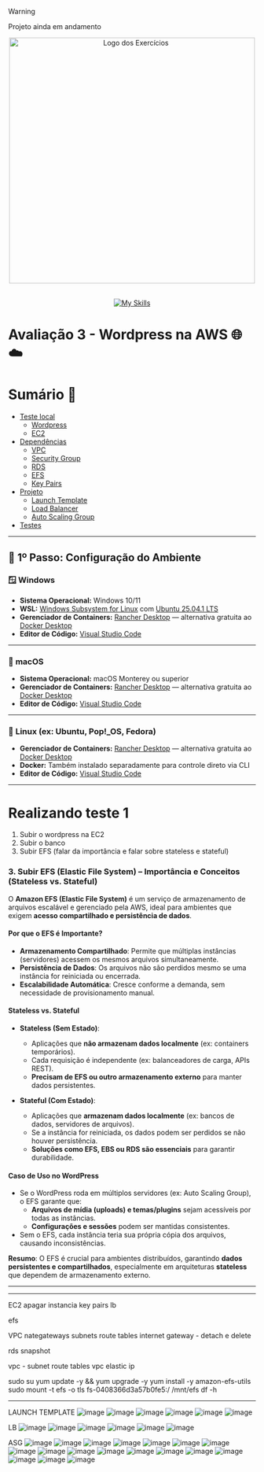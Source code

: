 > [!WARNING]
> Projeto ainda em andamento

<p align="center">
  <img src="https://github.com/user-attachments/assets/fc8a7bf4-b1bf-45ee-84d0-8ffffbf0cec9" alt="Logo dos Exercícios" width="500">
</p>
<br>

<div align="center">
  <a href="https://skillicons.dev">
    <img src="https://skillicons.dev/icons?i=aws,linux,docker,wordpress" alt="My Skills" />
  </a>
</div>

# Avaliação 3 - Wordpress na AWS 🌐☁️

# Sumário 📝

- [Teste local]()
  - [Wordpress]()
  - [EC2]()
- [Dependências](https://github.com/andrrade/Project2-CompassUOL-DevSecOps/tree/main/02-Dependencias)
  - [VPC](https://github.com/andrrade/Project2-CompassUOL-DevSecOps/blob/main/02-Dependencias/01-VPC/README.md)
  - [Security Group]()
  - [RDS](https://github.com/andrrade/Project2-CompassUOL-DevSecOps/blob/main/02-Dependencias/03-Banco-de-Dados-RDS/README.md)
  - [EFS](https://github.com/andrrade/Project2-CompassUOL-DevSecOps/blob/main/02-Dependencias/04-EFS/README.md)
  - [Key Pairs]()
- [Projeto]()
  - [Launch Template]()
  - [Load Balancer]()
  - [Auto Scaling Group]()
- [Testes]()

---

## 👣 1º Passo: Configuração do Ambiente

### 🪟 **Windows**

* **Sistema Operacional:** Windows 10/11
* **WSL:** [Windows Subsystem for Linux](https://learn.microsoft.com/en-us/windows/wsl/) com [Ubuntu 25.04.1 LTS](https://documentation.ubuntu.com/server/)
* **Gerenciador de Containers:** [Rancher Desktop](https://rancherdesktop.io/) — alternativa gratuita ao [Docker Desktop](https://www.docker.com/products/docker-desktop/)
* **Editor de Código:** [Visual Studio Code](https://code.visualstudio.com/)

---

### 🍏 **macOS**

* **Sistema Operacional:** macOS Monterey ou superior
* **Gerenciador de Containers:** [Rancher Desktop](https://rancherdesktop.io/) — alternativa gratuita ao [Docker Desktop](https://www.docker.com/products/docker-desktop/)
* **Editor de Código:** [Visual Studio Code](https://code.visualstudio.com/)

---

### 🐧 **Linux (ex: Ubuntu, Pop!\_OS, Fedora)**

* **Gerenciador de Containers:** [Rancher Desktop](https://rancherdesktop.io/) — alternativa gratuita ao [Docker Desktop](https://www.docker.com/products/docker-desktop/)
* **Docker:** Também instalado separadamente para controle direto via CLI
* **Editor de Código:** [Visual Studio Code](https://code.visualstudio.com/)

---

# Realizando teste 1
1. Subir o wordpress na EC2
2. Subir o banco
3. Subir EFS (falar da importância e falar sobre stateless e stateful)

### **3. Subir EFS (Elastic File System) – Importância e Conceitos (Stateless vs. Stateful)**  

O **Amazon EFS (Elastic File System)** é um serviço de armazenamento de arquivos escalável e gerenciado pela AWS, ideal para ambientes que exigem **acesso compartilhado e persistência de dados**.  

#### **Por que o EFS é Importante?**  
- **Armazenamento Compartilhado**: Permite que múltiplas instâncias (servidores) acessem os mesmos arquivos simultaneamente.  
- **Persistência de Dados**: Os arquivos não são perdidos mesmo se uma instância for reiniciada ou encerrada.  
- **Escalabilidade Automática**: Cresce conforme a demanda, sem necessidade de provisionamento manual.  

#### **Stateless vs. Stateful**  
- **Stateless (Sem Estado)**:  
  - Aplicações que **não armazenam dados localmente** (ex: containers temporários).  
  - Cada requisição é independente (ex: balanceadores de carga, APIs REST).  
  - **Precisam de EFS ou outro armazenamento externo** para manter dados persistentes.  

- **Stateful (Com Estado)**:  
  - Aplicações que **armazenam dados localmente** (ex: bancos de dados, servidores de arquivos).  
  - Se a instância for reiniciada, os dados podem ser perdidos se não houver persistência.  
  - **Soluções como EFS, EBS ou RDS são essenciais** para garantir durabilidade.  

#### **Caso de Uso no WordPress**  

- Se o WordPress roda em múltiplos servidores (ex: Auto Scaling Group), o EFS garante que:  
  - **Arquivos de mídia (uploads) e temas/plugins** sejam acessíveis por todas as instâncias.  
  - **Configurações e sessões** podem ser mantidas consistentes.  
- Sem o EFS, cada instância teria sua própria cópia dos arquivos, causando inconsistências.  

**Resumo**: O EFS é crucial para ambientes distribuídos, garantindo **dados persistentes e compartilhados**, especialmente em arquiteturas **stateless** que dependem de armazenamento externo.

---



---
EC2
apagar instancia
key pairs
lb

efs

VPC
nategateways
subnets
route tables
internet gateway - detach e delete

rds
snapshot

vpc - subnet
route tables
vpc
elastic ip



sudo su
yum update -y && yum upgrade -y
yum install -y amazon-efs-utils
sudo mount -t efs -o tls fs-0408366d3a57b0fe5:/ /mnt/efs
df -h

---

LAUNCH TEMPLATE
![image](https://github.com/user-attachments/assets/c3fb650c-19e5-4ea4-a38f-1d2d21c7915b)
![image](https://github.com/user-attachments/assets/0e9a0062-8fd5-48a9-aacd-73144718a155)
![image](https://github.com/user-attachments/assets/ebc0f591-b28b-4486-8e82-8a41dc31d04d)
![image](https://github.com/user-attachments/assets/db902fa7-2eaa-40c6-975d-f31a040fd340)
![image](https://github.com/user-attachments/assets/e15e79c4-7494-4a77-ac35-6747e0ad4999)
![image](https://github.com/user-attachments/assets/beb22991-f4ad-4b26-85d7-02afc7b0dba9)

LB
![image](https://github.com/user-attachments/assets/82bb2ee7-2103-457f-8774-ce70b3596dd6)
![image](https://github.com/user-attachments/assets/eae02eb2-f122-4f3d-a2d2-357a12821839)
![image](https://github.com/user-attachments/assets/164b5590-a62e-4d4c-bfd0-6561dbc76142)
![image](https://github.com/user-attachments/assets/9176d4ec-53e6-45af-a360-15fce6c2091e)
![image](https://github.com/user-attachments/assets/4d1345bb-f92a-4055-af70-7687b0ebd690)
![image](https://github.com/user-attachments/assets/fc35b139-3d9c-4169-b6f1-088c3bd03408)

ASG
![image](https://github.com/user-attachments/assets/d49e2ff6-9b0f-4897-88c7-e635cd632d68)
![image](https://github.com/user-attachments/assets/b3857e9c-9361-4736-952b-74cb94bee7f2)
![image](https://github.com/user-attachments/assets/b9285afc-93a1-40fb-ba59-808bbfb99809)
![image](https://github.com/user-attachments/assets/d067d75f-ee7a-4b79-97ab-30c1cf401a89)
![image](https://github.com/user-attachments/assets/cb64c89b-bba7-4f5a-a480-886da38b3cdc)
![image](https://github.com/user-attachments/assets/58ae61bf-55fc-4d95-a7b5-bff8f7418fa2)
![image](https://github.com/user-attachments/assets/73195a47-a105-4f0b-865f-8b51dfa30656)
![image](https://github.com/user-attachments/assets/cbb2a6ba-2d0c-42c1-83ee-3432378a29ae)
![image](https://github.com/user-attachments/assets/4804a9fa-abc8-420b-8dc6-666612a1ee71)
![image](https://github.com/user-attachments/assets/99896581-46ec-4349-9c00-cf17d598dec5)
![image](https://github.com/user-attachments/assets/ec6c9a0a-70b8-4018-b2f6-b51959860930)
![image](https://github.com/user-attachments/assets/1de55719-5a3f-49a2-97ba-9e6a2bb9f8fe)
![image](https://github.com/user-attachments/assets/f5846749-c959-4502-a7d8-ab79e6b95515)
![image](https://github.com/user-attachments/assets/deecf1b2-fcc4-4051-9ac1-0ea39354f951)
![image](https://github.com/user-attachments/assets/3c32b063-6d60-4d93-bd1d-18c04f1163cd)
![image](https://github.com/user-attachments/assets/a6a0ee41-c495-4681-a9cb-529942f0fbbf)
![image](https://github.com/user-attachments/assets/e02bb7c0-d2c6-43ec-9a30-a782bfcf4fe1)
![image](https://github.com/user-attachments/assets/f6da86b2-ff12-4e64-ab55-3419d1820a5a)




